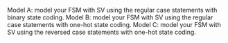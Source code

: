 
Model A: model your FSM with SV using the regular case statements with binary state coding. 
Model B: model your FSM with SV using the regular case statements with one-hot state coding. 
Model C: model your FSM with SV using the reversed case statements with one-hot state coding.
